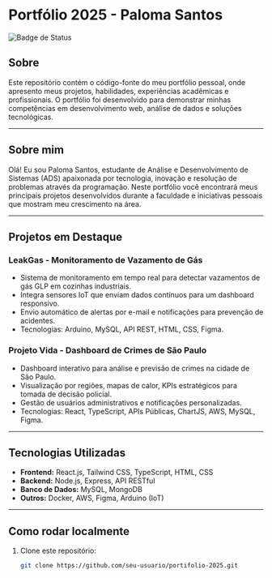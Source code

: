 # Portfólio 2025 - Paloma Santos

![Badge de Status](https://img.shields.io/badge/status-em%20desenvolvimento-yellow)

## Sobre

Este repositório contém o código-fonte do meu portfólio pessoal, onde apresento meus projetos, habilidades, experiências acadêmicas e profissionais. O portfólio foi desenvolvido para demonstrar minhas competências em desenvolvimento web, análise de dados e soluções tecnológicas.

---

## Sobre mim

Olá! Eu sou Paloma Santos, estudante de Análise e Desenvolvimento de Sistemas (ADS) apaixonada por tecnologia, inovação e resolução de problemas através da programação. Neste portfólio você encontrará meus principais projetos desenvolvidos durante a faculdade e iniciativas pessoais que mostram meu crescimento na área.

---

## Projetos em Destaque

### LeakGas - Monitoramento de Vazamento de Gás
- Sistema de monitoramento em tempo real para detectar vazamentos de gás GLP em cozinhas industriais.
- Integra sensores IoT que enviam dados contínuos para um dashboard responsivo.
- Envio automático de alertas por e-mail e notificações para prevenção de acidentes.
- Tecnologias: Arduino, MySQL, API REST, HTML, CSS, Figma.

### Projeto Vida - Dashboard de Crimes de São Paulo
- Dashboard interativo para análise e previsão de crimes na cidade de São Paulo.
- Visualização por regiões, mapas de calor, KPIs estratégicos para tomada de decisão policial.
- Gestão de usuários administrativos e notificações personalizadas.
- Tecnologias: React, TypeScript, APIs Públicas, ChartJS, AWS, MySQL, Figma.

---

## Tecnologias Utilizadas

- **Frontend:** React.js, Tailwind CSS, TypeScript, HTML, CSS
- **Backend:** Node.js, Express, API RESTful
- **Banco de Dados:** MySQL, MongoDB
- **Outros:** Docker, AWS, Figma, Arduino (IoT)

---

## Como rodar localmente

1. Clone este repositório:
   ```bash
   git clone https://github.com/seu-usuario/portifolio-2025.git
